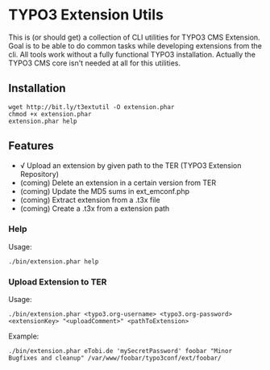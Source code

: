 # TYPO3 Extension Utils

This is (or should get) a collection of CLI utilities for TYPO3 CMS Extension. Goal is to be able to do common tasks
while developing extensions from the cli. All tools work without a fully functional TYPO3 installation. Actually the
TYPO3 CMS core isn't needed at all for this utilities.


## Installation

	wget http://bit.ly/t3extutil -O extension.phar
	chmod +x extension.phar
	extension.phar help

## Features

* √ Upload an extension by given path to the TER (TYPO3 Extension Repository)
* (coming) Delete an extension in a certain version from TER
* (coming) Update the MD5 sums in ext_emconf.php
* (coming) Extract extension from a .t3x file
* (coming) Create a .t3x from a extension path


### Help

Usage:

	./bin/extension.phar help

### Upload Extension to TER

Usage:

	./bin/extension.phar <typo3.org-username> <typo3.org-password> <extensionKey> "<uploadComment>" <pathToExtension>

Example:

	./bin/extension.phar eTobi.de 'mySecretPassword' foobar "Minor Bugfixes and cleanup" /var/www/foobar/typo3conf/ext/foobar/